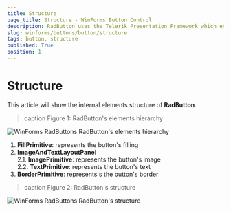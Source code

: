 ```yaml
---
title: Structure
page_title: Structure - WinForms Button Control
description: RadButton uses the Telerik Presentation Framework which enables rich experiences like advanced styling.
slug: winforms/buttons/button/structure
tags: button, structure
published: True
position: 1 
---
```


# Structure

This article will show the internal elements structure of __RadButton__.

>caption Figure 1: RadButton's elements hierarchy

![WinForms RadButtons RadButton's elements hierarchy](images/buttons-button-structure001.png)

1. __FillPrimitive__: represents the button's filling
1. __ImageAndTextLayoutPanel__ <br>
	2\.1\. __ImagePrimitive__: represents the button's image<br>
	2\.2\. __TextPrimitive__: represents the button's text
3. __BorderPrimitive__: represents's the button's border

>caption Figure 2: RadButton's structure

![WinForms RadButtons RadButton's structure](images/buttons-button-structure002.png)


